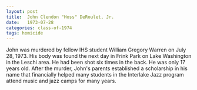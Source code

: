 ```yaml
---
layout: post
title:  John Clendon "Hoss" DeRoulet, Jr.
date:   1973-07-28
categories: class-of-1974
tags: homicide
---
```

John was murdered by fellow IHS student William Gregory Warren on July 28, 1973.  His body was found the next day in Frink Park on Lake Washington in the Leschi area.  He had been shot six times in the back.  He was only 17 years old.  After the murder, John's parents established a scholarship in his name that financially helped many students in the Interlake Jazz program attend music and jazz camps for many years.
